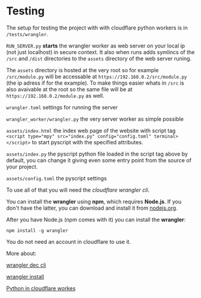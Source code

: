 # Testing

The setup for testing the project with with cloudflare python workers is in `/tests/wrangler`.

`RUN_SERVER.py` **starts** the wrangler worker as web server on your local ip (not just localhost) in secure context. It also when runs adds symlincs of the `/src` and `/dist` directories to the `assets` directory of the web server runing.

The `assets` directory is hosted at the very root so for example `/src/module.py` will be accessable at `https://192.168.0.2/src/module.py` (the ip adress if for the example). To make things easier whats in `/src` is also avaivable at the root so the same file will be at `https://192.168.0.2/module.py` as well.



`wrangler.toml` settings for running the server


`wrangler_worker/wrangler.py` the very server worker as simple possible


`assets/index.html` the index web page of the website with script tag
`<script type="mpy" src="index.py" config="config.toml" terminal></script>`
to start pyscript with the specified attributes.


`assets/index.py` the pyscript python file loaded in the script tag above by default, you can change it giving even some entry point from the source of your project.


`assets/config.toml` the pyscript settings


To use all of that you will need the *cloudflare wrangler cli*.

You can install the **wrangler** using **npm**, which requires **Node.js**. If you don't have the latter, you can download and install it from [nodejs.org](nodejs.org). 

After you have Node.js (npm comes with it) you can install the **wrangler**:

```
npm install -g wrangler
```

You do not need an account in cloudflare to use it.

More about:

[wrangler dec cli](https://developers.cloudflare.com/workers/wrangler/commands/#dev)

[wrangler install](https://developers.cloudflare.com/workers/wrangler/install-and-update/)

[Python in cloudflare workes](https://developers.cloudflare.com/workers/languages/python/)
